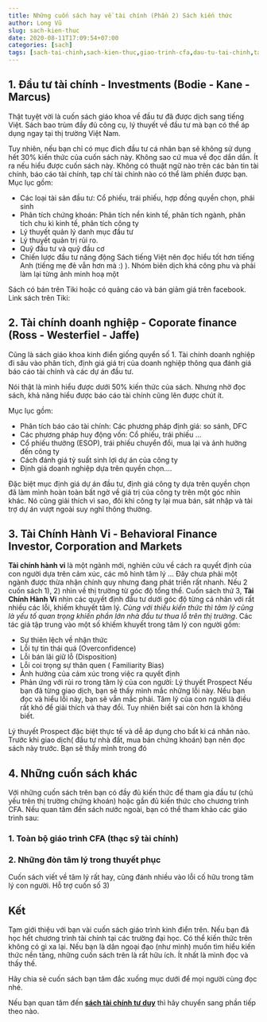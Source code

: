 ```yaml
---
title: Những cuốn sách hay về tài chính (Phần 2) Sách kiến thức
author: Long Vũ
slug: sach-kien-thuc
date: 2020-08-11T17:09:54+07:00
categories: [sach]
tags: [sach-tai-chinh,sach-kien-thuc,giao-trinh-cfa,dau-tu-tai-chinh,tai-chinh-doanh-nghiep]
---
```


## 1. Đầu tư tài chính - Investments (Bodie - Kane - Marcus)
Thật tuyệt vời là cuốn sách giáo khoa về đầu tư đã được dịch sang tiếng Việt. Sách bao trùm đầy đủ công cụ, lý thuyết về đầu tư mà bạn có thể áp dụng ngay tại thị trường Việt Nam. 

Tuy nhiên, nếu bạn chỉ có mục đich đầu tư cá nhân bạn sẽ không sử dụng hết 30% kiến thức của cuốn sách này. Không sao cứ mua về đọc dần dần. Ít ra nếu hiểu được cuốn sách này. Không có thuật ngữ nào trên các bản tin tài chính, báo cáo tài chính, tạp chí tài chính nào có thể làm phiền được bạn.
Mục lục gồm:
- Các loại tài sản đầu tư: Cổ phiếu, trái phiếu, hợp đồng quyền chọn, phái sinh
- Phân tích chứng khoán: Phân tích nền kinh tế, phân tích ngành, phân tích chu kì kinh tế, phân tích công ty
- Lý thuyết quản lý danh mục đầu tư
- Lý thuyết quản trị rủi ro.
- Quỹ đầu tư và quỹ đầu cơ
- Chiến lược đầu tư năng động 
Sách tiếng Việt nên đọc hiểu tốt hơn tiếng Anh (tiếng mẹ đẻ vẫn hơn mà :) ). Nhóm biên dịch khá công phu và phải làm lại từng ảnh minh hoạ một 

Sách có bán trên Tiki hoặc có quảng cáo và bán giảm giá trên facebook. 
Link sách trên Tiki: 

## 2. Tài chính doanh nghiệp - Coporate finance (Ross - Westerfiel - Jaffe)

Cũng là sách giáo khoa kinh điển giống quyển số 1. Tài chính doanh nghiệp đi sâu vào phân tích, định giá giá trị của doanh nghiệp thông qua đánh giá báo cáo tài chính và các dự án đầu tư. 

Nói thật là mình hiểu được dưới 50% kiến thức của sách. Nhưng nhờ đọc sách, khả năng hiểu được báo cáo tài chính cũng lên được chút ít. 

Mục lục gồm: 

- Phân tích báo cáo tài chính: Các phương pháp định giá: so sánh, DFC
- Các phương pháp huy động vốn: Cổ phiếu, trái phiếu ...
- Cổ phiếu thưởng (ESOP), trái phiếu chuyển đổi, mua lại và ảnh hưởng đến công ty
- Cách đánh giá tỷ suất sinh lợi dự án của công ty 
- Định giá doanh nghiệp dựa trên quyền chọn....

Đặc biệt mục định giá dự án đầu tư, định giá công ty dựa trên quyền chọn đã làm mình hoàn toàn bất ngờ về giá trị của công ty trên một góc nhìn khác. Nó cũng giải thích vì sao, đôi khi công ty lại mua bán, sát nhập và tài trợ dự án vượt ngoài suy nghĩ thông thường.

## 3. Tài Chính Hành Vi - Behavioral Finance Investor, Corporation and Markets

__Tài chính hành vi__ là một ngành mới, nghiên cứu về cách ra quyết định của con người dựa trên cảm xúc, các mô hình tâm lý ... Đây chưa phải một ngành được thừa nhận chính quy nhưng đang phát triển rất nhanh.
Nếu 2 cuốn sách 1), 2) nhìn về thị trường từ góc độ tổng thể. Cuốn sách thứ 3, __Tài Chính Hành Vi__ nhìn các quyết định đầu tư dưới góc độ từng cá nhân với rất nhiều các lỗi, khiếm khuyết tâm lý. _Cùng với thiếu kiến thức thì tâm lý cũng là yếu tố quan trọng khiến phần lớn nhà đầu tư thua lỗ trên thị trường_. Các tác giả tập trung vào một số khiếm khuyết trong tâm lý con người gồm:
- Sự thiên lệch về nhận thức
- Lỗi tự tin thái quá (Overconfidence)
- Lỗi bán lãi giữ lỗ (Disposition)
- Lỗi coi trọng sự thân quen ( Familiarity Bias)
- Ảnh hưởng của cảm xúc trong việc ra quyết định 
- Phản ứng với rủi ro trong tâm lý của con người: Lý thuyết Prospect 
Nếu bạn đã từng giao dịch, bạn sẽ thấy mình mắc những lỗi này. Nếu bạn đọc và hiểu lỗi này, bạn sẽ vẫn mắc phải. Tâm lý của con người là điều rất khó để giải thích và thay đổi. Tuy nhiên biết sai còn hơn là không biết.

Lý thuyết Prospect đặc biệt thực tế và dễ áp dụng cho bất kì cá nhân nào. Trước khi giao dịch( đầu tư nhà đất, mua bán chứng khoán) bạn nên đọc sách này trước. Bạn sẽ thấy mình trong đó

## 4. Những cuốn sách khác 
Với những cuốn sách trên bạn có đầy đủ kiến thức để tham gia đầu tư (chủ yếu trên thị trường chứng khoán) hoặc gần đủ kiến thức cho chương trình CFA. Nếu quan tâm đến sách nước ngoài, bạn có thể tham khảo các giáo trình sau:
### 1. Toàn bộ giáo trình CFA (thạc sỹ tài chính)
### 2. Những đòn tâm lý trong thuyết phục 
Cuốn sách viết về tâm lý rất hay, cũng đánh nhiều vào lỗi cố hữu trong tâm lý con người. Hỗ trợ cuốn số 3)

## Kết
Tạm giới thiệu với bạn vài cuốn sách giáo trình kinh điển trên. Nếu bạn đã học hết chương trình tài chính tại các trường đại học. Có thể kiến thức trên không có gì xa lại. Nếu bạn là dân ngoại đạo (như mình) muốn tìm hiểu kiến thức nền tảng, những cuốn sách trên là rất hữu ích. Ít nhất là mình đọc và thấy thế. 

Hãy chia sẻ cuốn sách bạn tâm đắc xuống mục dưới để mọi người cùng đọc nhé.

Nếu bạn quan tâm đến [__sách tài chính tư duy__](/post/sach-hay-ve-tai-chinh-p3) thì hãy chuyển sang phần tiếp theo nào.

